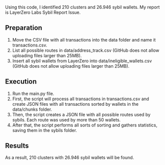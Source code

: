 Using this code, I identified 210 clusters and 26.946 sybil wallets. My report is LayerZero Labs Sybil Report Issue.

## Preparation
1. Move the CSV file with all transactions into the data folder and name it transactions.csv.
2. List all possible routes in data/address_track.csv (GitHub does not allow uploading files larger than 25MB).
3. Insert all sybil wallets from LayerZero into data/ineligible_wallets.csv (GitHub does not allow uploading files larger than 25MB).


## Execution
1. Run the main.py file.
2. First, the script will process all transactions in transactions.csv and create JSON files with all transactions sorted by wallets in the data/chunks folder.
3. Then, the script creates a JSON file with all possible routes used by sybils. Each route was used by more than 50 wallets.
4. After that, the script performs all sorts of sorting and gathers statistics, saving them in the sybils folder.

## Results
As a result, 210 clusters with 26.946 sybil wallets will be found.


